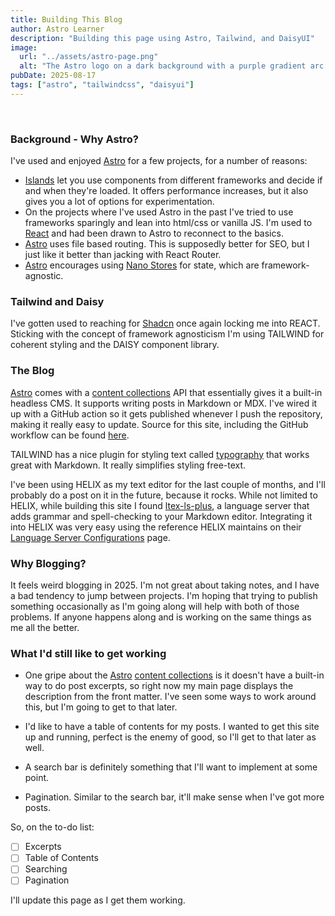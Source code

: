```yaml
---
title: Building This Blog
author: Astro Learner
description: "Building this page using Astro, Tailwind, and DaisyUI"
image:
  url: "../assets/astro-page.png"
  alt: "The Astro logo on a dark background with a purple gradient arc."
pubDate: 2025-08-17
tags: ["astro", "tailwindcss", "daisyui"]
---
```


<br/>

### Background - Why Astro?
I've used and enjoyed [Astro](https://astro.build) for a few projects, for a number of reasons:
* [Islands](https://docs.astro.build/en/concepts/islands/) let you use components from different frameworks and decide if and when
they're loaded. It offers performance increases, but it also gives you a lot of options for experimentation.
* On the projects where I've used Astro in the past I've tried to use frameworks sparingly and lean into html/css or vanilla JS. I'm used to
[React](https://react.dev) and had been drawn to Astro to reconnect to the basics.
* [Astro](https://astro.build) uses file based routing. This is supposedly better for SEO, but I just like it better than jacking with React
Router.
* [Astro](https://astro.build) encourages using [Nano Stores](https://docs.astro.build/en/recipes/sharing-state-islands/) for state, which are
framework-agnostic.


### Tailwind and Daisy
I've gotten used to reaching for [Shadcn](https://ui.shadcn.com) once again locking me into REACT. Sticking with the concept of
framework agnosticism I'm using TAILWIND for coherent styling and the DAISY component library.

### The Blog
[Astro](https://astro.build) comes with a [content collections](https://docs.astro.build/en/guides/content-collections/) API that essentially
gives it a built-in headless CMS. It supports writing posts in Markdown or MDX. I've wired it up with a GitHub action so it gets published
whenever I push the repository, making it really easy to update. Source for this site, including the GitHub workflow can be found
[here](https://github.com/SMcLeaish/astro-blog).

TAILWIND has a nice plugin for styling text called [typography](https://v1.tailwindcss.com/docs/typography-plugin) that works great with
Markdown. It really simplifies styling free-text.

I've been using HELIX as my text editor for the last couple of months, and I'll probably do a post on it in the future, because it rocks.
While not limited to HELIX, while building this site I found [ltex-ls-plus](https://github.com/ltex-plus/ltex-ls-plus), a language server that
adds grammar and spell-checking to your Markdown editor. Integrating it into HELIX was very easy using the reference HELIX maintains on their
[Language Server Configurations](https://github.com/helix-editor/helix/wiki/Language-Server-Configurations) page.

### Why Blogging?
It feels weird blogging in 2025. I'm not great about taking notes, and I have a bad tendency to jump between projects.
I'm hoping that trying to publish something occasionally as I'm going along will help with both of those problems. If anyone happens along
and is working on the same things as me all the better.

### What I'd still like to get working
* One gripe about the [Astro](https://astro.build) [content collections](https://docs.astro.build/en/guides/content-collections/)
is it doesn't have a built-in way to do post excerpts, so right now my main page displays the description from the front matter. I've seen
some ways to work around this, but I'm going to get to that later.

* I'd like to have a table of contents for my posts. I wanted to get this site up and running, perfect is the enemy of good, so I'll get to
that later as well.

* A search bar is definitely something that I'll want to implement at some point.

* Pagination. Similar to the search bar, it'll make sense when I've got more posts.

So, on the to-do list:

- [ ] Excerpts
- [ ] Table of Contents
- [ ] Searching
- [ ] Pagination

I'll update this page as I get them working. 



